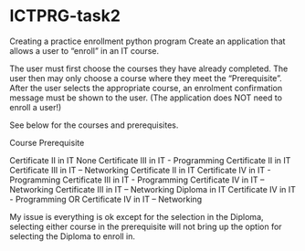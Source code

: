 # ICTPRG-task2
Creating a practice enrollment python program
Create an application that allows a user to “enroll” in an IT course.  

The user must first choose the courses they have already completed. 
The user then may only choose a course where they meet the “Prerequisite”.  
After the user selects the appropriate course, an enrolment confirmation message must be shown to the user. (The application does NOT need to enroll a user!)  

See below for the courses and prerequisites. 

Course                                   Prerequisite 

Certificate II in IT                      None 
Certificate III in IT - Programming       Certificate II in IT 
Certificate III in IT – Networking        Certificate II in IT 
Certificate IV in IT - Programming        Certificate III in IT - Programming 
Certificate IV in IT – Networking         Certificate III in IT – Networking 
Diploma in IT                             Certificate IV in IT - Programming  OR  Certificate IV in IT – Networking 

 My issue is everything is ok except for the selection in the Diploma, selecting either course in the prerequisite will not bring up the option for selecting the Diploma to enroll in.
